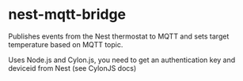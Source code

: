 # nest-mqtt-bridge
Publishes events from the Nest thermostat to MQTT and sets target temperature based on MQTT topic.

Uses Node.js and Cylon.js, you need to get an authentication key and deviceid from Nest (see CylonJS docs)
